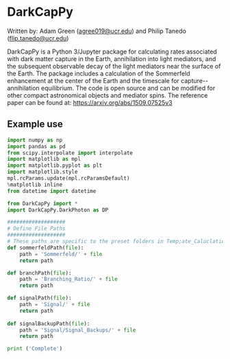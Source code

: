 # DarkCapPy

Written by: Adam Green (agree019@ucr.edu) and Philip Tanedo (flip.tanedo@ucr.edu)

DarkCapPy is a Python 3/Jupyter package for calculating rates associated with dark matter capture in the Earth, annihilation into light mediators, and the subsequent observable decay of the light mediators near the surface of the Earth. The package includes a calculation of the Sommerfeld enhancement at the center of the Earth and the timescale for capture--annihilation equilibrium. The code is open source and can be modified for other compact astronomical objects and mediator spins. The reference paper can be found at: https://arxiv.org/abs/1509.07525v3

## Example use
```python
import numpy as np
import pandas as pd
from scipy.interpolate import interpolate
import matplotlib as mpl
import matplotlib.pyplot as plt
import matplotlib.style
mpl.rcParams.update(mpl.rcParamsDefault)
%matplotlib inline
from datetime import datetime

from DarkCapPy import *
import DarkCapPy.DarkPhoton as DP

###################
# Define File Paths
###################
# These paths are specific to the preset folders in Temp;ate_Caluclation
def sommerfeldPath(file):
    path = 'Sommerfeld/' + file
    return path

def branchPath(file):
    path = 'Branching_Ratio/' + file
    return path

def signalPath(file):
    path = 'Signal/' + file
    return path
    
def signalBackupPath(file):
    path = 'Signal/Signal_Backups/' + file
    return path

print ('Complete')
```
